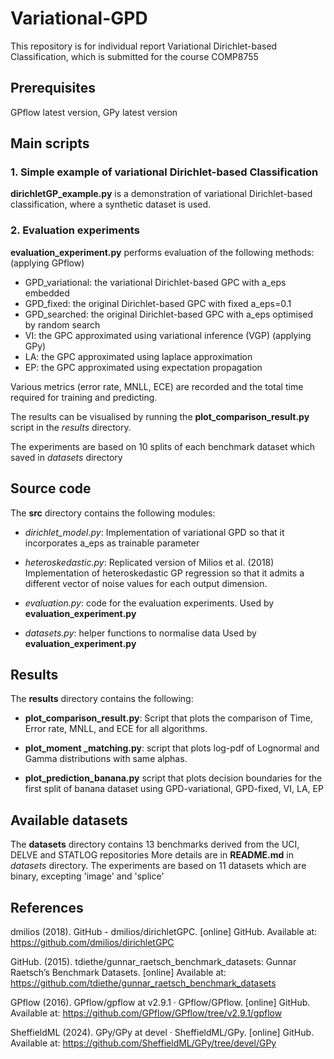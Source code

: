 # Variational-GPD
This repository is for individual report Variational Dirichlet-based Classification, which is submitted for the course COMP8755

## Prerequisites
GPflow latest version, GPy latest version

## Main scripts
### 1. Simple example of variational Dirichlet-based Classification
**dirichletGP_example.py**
is a demonstration of variational Dirichlet-based classification, where a synthetic dataset is used.

### 2. Evaluation experiments
**evaluation_experiment.py** 
performs evaluation of the following methods:
(applying GPflow)
  - GPD_variational: the variational Dirichlet-based GPC with a_eps embedded
  - GPD_fixed: the original Dirichlet-based GPC with fixed a_eps=0.1
  - GPD_searched: the original Dirichlet-based GPC with a_eps optimised by random search
  - VI: the GPC approximated using variational inference (VGP)
(applying GPy)
  - LA: the GPC approximated using laplace approximation
  - EP: the GPC approximated using expectation propagation

Various metrics (error rate, MNLL, ECE) are recorded and the total time required for training and predicting.

The results can be visualised by running the **plot_comparison_result.py** 
script in the _results_ directory.

The experiments are based on 10 splits of each benchmark dataset which saved in _datasets_ directory


## Source code
The **src** directory contains the following modules:
  - _dirichlet_model.py_:
  Implementation of variational GPD so that it incorporates a_eps as trainable parameter

  - _heteroskedastic.py_:
  Replicated version of Milios et al. (2018)
  Implementation of heteroskedastic GP regression so that it admits a different vector of noise values for each output dimension.

  - _evaluation.py_: code for the evaluation experiments.
  Used by **evaluation_experiment.py**

  - _datasets.py_: helper functions to normalise data
  Used by **evaluation_experiment.py**

## Results
The **results** directory contains the following:
  - **plot_comparison_result.py**: 
  Script that plots the comparison of Time, Error rate, MNLL, and ECE for all algorithms.

  - **plot_moment _matching.py**: 
  script that plots log-pdf of Lognormal and Gamma distributions with same alphas.

  - **plot_prediction_banana.py**
  script that plots decision boundaries for the first split of banana dataset using GPD-variational, GPD-fixed, VI, LA, EP


## Available datasets
The **datasets** directory contains 13 benchmarks derived from the UCI, DELVE and STATLOG repositories
More details are in **README.md** in _datasets_ directory.
The experiments are based on 11 datasets which are binary, excepting 'image' and 'splice'

## References
dmilios (2018). GitHub - dmilios/dirichletGPC. [online] GitHub. Available at: https://github.com/dmilios/dirichletGPC

GitHub. (2015). tdiethe/gunnar_raetsch_benchmark_datasets: Gunnar Raetsch’s Benchmark Datasets. [online] Available at: https://github.com/tdiethe/gunnar_raetsch_benchmark_datasets

GPflow (2016). GPflow/gpflow at v2.9.1 · GPflow/GPflow. [online] GitHub. Available at: https://github.com/GPflow/GPflow/tree/v2.9.1/gpflow

SheffieldML (2024). GPy/GPy at devel · SheffieldML/GPy. [online] GitHub. Available at: https://github.com/SheffieldML/GPy/tree/devel/GPy
